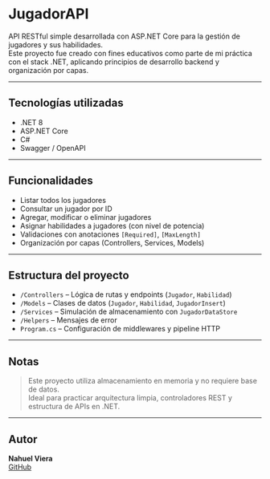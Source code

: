 # JugadorAPI

API RESTful simple desarrollada con ASP.NET Core para la gestión de jugadores y sus habilidades.  
Este proyecto fue creado con fines educativos como parte de mi práctica con el stack .NET, aplicando principios de desarrollo backend y organización por capas.

---

##  Tecnologías utilizadas

- .NET 8
- ASP.NET Core
- C#
- Swagger / OpenAPI

---

##  Funcionalidades

- Listar todos los jugadores
- Consultar un jugador por ID
- Agregar, modificar o eliminar jugadores
- Asignar habilidades a jugadores (con nivel de potencia)
- Validaciones con anotaciones `[Required]`, `[MaxLength]`
- Organización por capas (Controllers, Services, Models)

---

##  Estructura del proyecto

- `/Controllers` – Lógica de rutas y endpoints (`Jugador`, `Habilidad`)
- `/Models` – Clases de datos (`Jugador`, `Habilidad`, `JugadorInsert`)
- `/Services` – Simulación de almacenamiento con `JugadorDataStore`
- `/Helpers` – Mensajes de error
- `Program.cs` – Configuración de middlewares y pipeline HTTP

---

##  Notas

> Este proyecto utiliza almacenamiento en memoria y no requiere base de datos.  
> Ideal para practicar arquitectura limpia, controladores REST y estructura de APIs en .NET.

---

##  Autor

**Nahuel Viera**  
[GitHub](https://github.com/Nahuevp)
